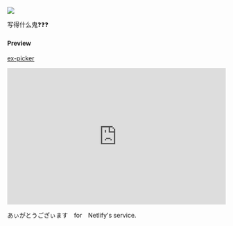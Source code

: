 ![](https://img.shields.io/badge/ex--picker-build-orange.svg)

写得什么鬼❓❓❓


#### Preview

[ex-picker](https://ex-picker.netlify.com/)



<div style="position: relative; padding-bottom: 62.5%; height: 0;"><iframe src="https://www.useloom.com/embed/b85ba0109fd64d3f93c75d1a3b8afc4f" frameborder="0" webkitallowfullscreen mozallowfullscreen allowfullscreen style="position: absolute; top: 0; left: 0; width: 100%; height: 100%;"></iframe></div>

あぃがとうござぃます　for　Netlify's service.

